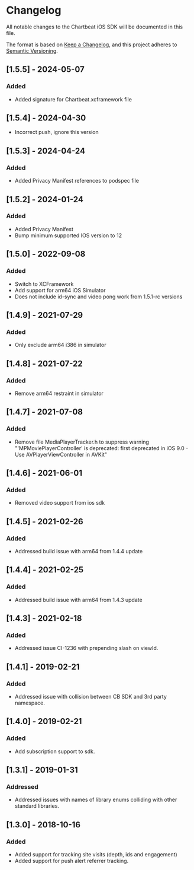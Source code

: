 # Changelog
All notable changes to the Chartbeat iOS SDK  will be documented in this file.

The format is based on [Keep a Changelog](https://keepachangelog.com/en/1.0.0/),
and this project adheres to [Semantic Versioning](https://semver.org/spec/v2.0.0.html).
## [1.5.5] - 2024-05-07
### Added
- Added signature for Chartbeat.xcframework file

## [1.5.4] - 2024-04-30
- Incorrect push, ignore this version

## [1.5.3] - 2024-04-24
### Added
- Added Privacy Manifest references to podspec file

## [1.5.2] - 2024-01-24
### Added
- Added Privacy Manifest
- Bump minimum supported IOS version to 12

## [1.5.0] - 2022-09-08
### Added
- Switch to XCFramework
- Add support for arm64 iOS Simulator
- Does not include id-sync and video pong work from 1.5.1-rc versions

## [1.4.9] - 2021-07-29
### Added
- Only exclude arm64 i386 in simulator

## [1.4.8] - 2021-07-22
### Added
- Remove arm64 restraint in simulator

## [1.4.7] - 2021-07-08
### Added
- Remove file MediaPlayerTracker.h to suppress warning "'MPMoviePlayerController' is deprecated: first deprecated in iOS 9.0 - Use AVPlayerViewController in AVKit"

## [1.4.6] - 2021-06-01
### Added
- Removed video support from ios sdk

## [1.4.5] - 2021-02-26
### Added
- Addressed build issue with arm64 from 1.4.4 update

## [1.4.4] - 2021-02-25
### Added
- Addressed build issue with arm64 from 1.4.3 update

## [1.4.3] - 2021-02-18
### Added
- Addressed issue CI-1236 with prepending slash on viewId.

## [1.4.1] - 2019-02-21
### Added
- Addressed issue with collision between CB SDK and 3rd party namespace.

## [1.4.0] - 2019-02-21
### Added
- Add subscription support to sdk.

## [1.3.1] - 2019-01-31
### Addressed
- Addressed issues with names of library enums colliding with other standard libraries.

## [1.3.0] - 2018-10-16
### Added
- Added support for tracking site visits (depth, ids and engagement)
- Added support for push alert referrer tracking.
